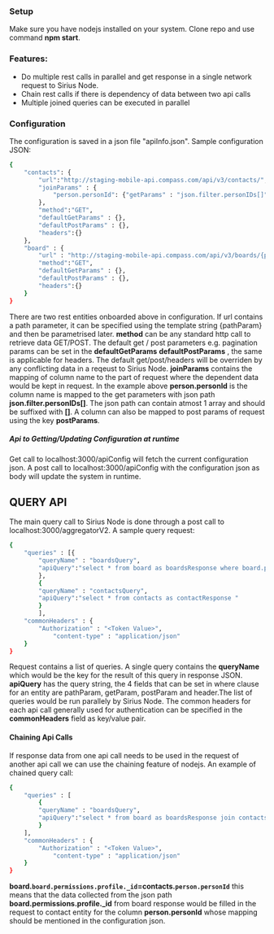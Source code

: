 ### Setup
Make sure you have nodejs installed on your system. Clone repo and use command **npm start**.

### Features:
  - Do multiple rest calls in parallel and get response in a single network request to Sirius Node.
  - Chain rest calls if there is dependency of data between two api calls
  - Multiple joined queries can be executed in parallel

### Configuration

The configuration is saved in a json file "apiInfo.json". Sample configuration JSON:
```sh
{
    "contacts": {
        "url":"http://staging-mobile-api.compass.com/api/v3/contacts/",
        "joinParams" : {
            "person.personId": {"getParams" : "json.filter.personIDs[]"}
        },
        "method":"GET",
        "defaultGetParams" : {},
        "defaultPostParams" : {},
        "headers":{}
    },
    "board" : {
        "url" : "http://staging-mobile-api.compass.com/api/v3/boards/{pathParam}",
        "method":"GET",
        "defaultGetParams" : {},
        "defaultPostParams" : {},
        "headers":{}
    }
}
```
There are two rest entities onboarded above in configuration. If url contains a path parameter, it can be specified using the template string {pathParam} and then be parametrised later. **method** can be any standard http call to retrieve data GET/POST. The default get / post parameters e.g. pagination params can be set in the **defaultGetParams** **defaultPostParams** , the same is applicable for headers. The default get/post/headers will be overriden by any conflicting data in a reqeust to Sirius Node. 
**joinParams** contains the mapping of column name to the part of request where the dependent data would be kept in request. In the example above **person.personId** is the column name is mapped to the get parameters with json path **json.filter.personIDs[]**. The json path can contain atmost 1 array and should be suffixed with **[]**. A column can also be mapped to post params of request using the key **postParams**.

##### Api to Getting/Updating Configuration at runtime
Get call to localhost:3000/apiConfig will fetch the current configuration json. A post call to localhost:3000/apiConfig with the configuration json as body will update the system in runtime.

## QUERY API
The main query call to Sirius Node is done through a post call to localhost:3000/aggregatorV2. A sample query request:
```sh
{
    "queries" : [{
    	"queryName" : "boardsQuery",
    	"apiQuery":"select * from board as boardsResponse where board.pathParam=\"5f18309565f0aa00015ae939\" "
    	},
    	{
    	"queryName" : "contactsQuery",
    	"apiQuery":"select * from contacts as contactResponse "
    	}
    	],
    "commonHeaders" : {
    	"Authorization" : "<Token Value>",
            "content-type" : "application/json"
    }
}
```
Request contains a list of queries. A single query contains the **queryName** which would be the key for the result of this query in response JSON. **apiQuery** has the query string, the 4 fields that can be set in where clause for an entity are pathParam, getParam, postParam and header.The list of queries would be run parallely by Sirius Node. The common headers for each api call generally used for authentication can be specified in the **commonHeaders** field as key/value pair.

#### Chaining Api Calls
If response data from one api call needs to be used in the request of another api call we can use the chaining feature of nodejs. An example of chained query call:
```sh
{
    "queries" : [
    	{
    	"queryName" : "boardsQuery",
    	"apiQuery":"select * from board as boardsResponse join contacts as contactResponse on board.`board.permissions.profile._id`=contacts.`person.personId` where board.pathParam=\"5f18309565f0aa00015ae939\" "
    	}
    ],
    "commonHeaders" : {
    	"Authorization" : "<Token Value>",
            "content-type" : "application/json"
    }
}
```
**board.`board.permissions.profile._id`=contacts.`person.personId`** this means that the data collected from the json path **board.permissions.profile._id** from board response would be filled in the request to contact entity for the column **person.personId** whose mapping should be mentioned in the configuration json.